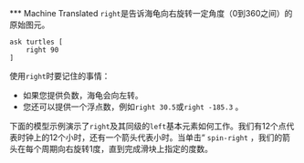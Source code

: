 ﻿*** Machine Translated
`right`是告诉海龟向右旋转一定角度（0到360之间）的原始图元。



```
ask turtles [
	right 90
]
```


使用`right`时要记住的事情：

- 如果您提供负数，海龟会向左转。
- 您还可以提供一个浮点数，例如`right 30.5`或`right -185.3` 。


下面的模型示例演示了`right`及其同级的`left`基本元素如何工作。我们有12个点代表时钟上的12个小时，还有一个箭头代表小时。当单击“ `spin-right` ，我们的箭头在每个周期向右旋转1度，直到完成滑块上指定的度数。